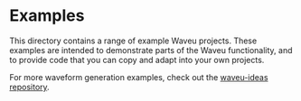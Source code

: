 # Examples

This directory contains a range of example Waveu projects. These examples are intended to demonstrate parts of the Waveu functionality, and to provide code that you can copy and adapt into your own projects.

For more waveform generation examples, check out the [waveu-ideas repository](https://github.com/tinyalg/waveu-ideas).
